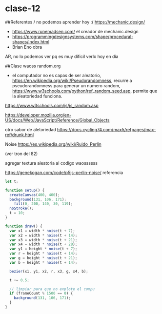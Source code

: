 # clase-12

##Referentes / no podemos aprender hoy :( 
https://mechanic.design/  
- https://www.runemadsen.com/ el creador de mechanic.design
- https://programmingdesignsystems.com/shape/procedural-shapes/index.html
- Brian Eno obra 

AR, no lo podemos ver pq es muy dificil verlo hoy en día

##Clase waoss
random.org 
- el computador no es capas de ser aleatorio, https://en.wikipedia.org/wiki/Pseudorandomness, recurre a pseudorandomness para generar un numero random, https://www.w3schools.com/python/ref_random_seed.asp, permite que la aleatoriedad funciona.

https://www.w3schools.com/js/js_random.asp

https://developer.mozilla.org/en-US/docs/Web/JavaScript/Reference/Global_Objects

otro sabor de aletoriedad https://docs.cycling74.com/max5/refpages/max-ref/drunk.html

Noise
https://es.wikipedia.org/wiki/Ruido_Perlin

(ver tron del 82)

agregar textura aleatoria al codigo waossssss

https://genekogan.com/code/p5js-perlin-noise/ referencia

```javascript
let t;

function setup() {
  createCanvas(400, 400);
  background(131, 106, 171);
    fill(0, 200, 140, 30, 119);
  noStroke();
  t = 10;
}

function draw() {
  var x1 = width * noise(t + 7);
  var x2 = width * noise(t + 14);
  var x3 = width * noise(t + 21);
  var x4 = width * noise(t + 28);
  var y1 = height * noise(t + 7);
  var r = height * noise(t + 14);
  var g = height * noise(t + 21);
  var b = height * noise(t + 14);

  bezier(x1, y1, x2, r, x3, g, x4, b);

  t += 0.5;

  // limpiar para que no explote el compu
  if (frameCount % 1500 == 0) {
	background(131, 106, 171);
  }
}

